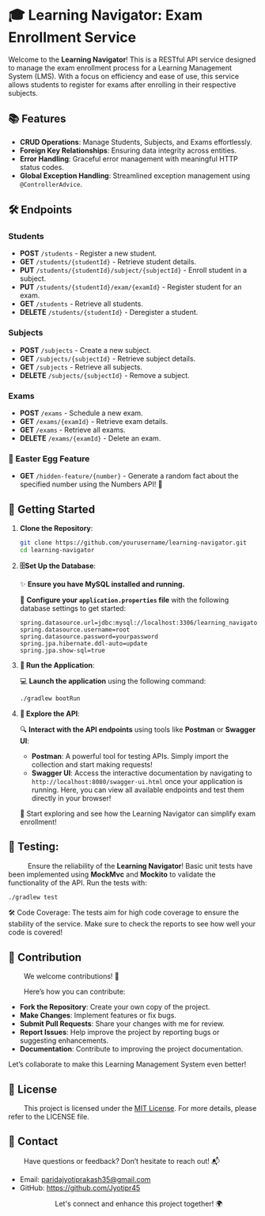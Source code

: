 # 🎓 Learning Navigator: Exam Enrollment Service

Welcome to the **Learning Navigator**! This is a RESTful API service designed to manage the exam enrollment process for a Learning Management System (LMS). With a focus on efficiency and ease of use, this service allows students to register for exams after enrolling in their respective subjects.

## 📚 Features

- **CRUD Operations**: Manage Students, Subjects, and Exams effortlessly.
- **Foreign Key Relationships**: Ensuring data integrity across entities.
- **Error Handling**: Graceful error management with meaningful HTTP status codes.
- **Global Exception Handling**: Streamlined exception management using `@ControllerAdvice`.

## 🛠️ Endpoints

### Students

- **POST** `/students` - Register a new student.
- **GET** `/students/{studentId}` - Retrieve student details.
- **PUT** `/students/{studentId}/subject/{subjectId}` - Enroll student in a subject.
- **PUT** `/students/{studentId}/exam/{examId}` - Register student for an exam.
- **GET** `/students` - Retrieve all students.
- **DELETE** `/students/{studentId}` - Deregister a student.

### Subjects

- **POST** `/subjects` - Create a new subject.
- **GET** `/subjects/{subjectId}` - Retrieve subject details.
- **GET** `/subjects` - Retrieve all subjects.
- **DELETE** `/subjects/{subjectId}` - Remove a subject.

### Exams

- **POST** `/exams` - Schedule a new exam.
- **GET** `/exams/{examId}` - Retrieve exam details.
- **GET** `/exams` - Retrieve all exams.
- **DELETE** `/exams/{examId}` - Delete an exam.

### 🤫 Easter Egg Feature

- **GET** `/hidden-feature/{number}` - Generate a random fact about the specified number using the Numbers API! 🤩

## 🚀 Getting Started

1. **Clone the Repository**:

   ```bash
   git clone https://github.com/yourusername/learning-navigator.git
   cd learning-navigator  
   ``` 

2. **🗄️Set Up the Database**:

   ✨ **Ensure you have MySQL installed and running.**

   🔧 **Configure your `application.properties` file** with the following database settings to get started:

    ```properties
    spring.datasource.url=jdbc:mysql://localhost:3306/learning_navigator
    spring.datasource.username=root
    spring.datasource.password=yourpassword
    spring.jpa.hibernate.ddl-auto=update
    spring.jpa.show-sql=true
    ```

3. **🚀 Run the Application**:

    💻 **Launch the application** using the following command:

    ```bash
    ./gradlew bootRun
    ```

4. **🧪 Explore the API**:


    🔍 **Interact with the API endpoints** using tools like **Postman** or **Swagger UI**:

    - **Postman**: A powerful tool for testing APIs. Simply import the collection and start making requests!
    - **Swagger UI**: Access the interactive documentation by navigating to `http://localhost:8080/swagger-ui.html` once your application is running. Here, you can view all available endpoints and test them directly in your browser!

    🚀 Start exploring and see how the Learning Navigator can simplify exam enrollment!  

## 🧪 Testing:

&nbsp;&nbsp;&nbsp;&nbsp;&nbsp;&nbsp;&nbsp;&nbsp;&nbsp;&nbsp;Ensure the reliability of the **Learning Navigator**! Basic unit tests have been implemented using **MockMvc** and **Mockito** to validate the functionality of the API. Run the tests with:

```bash
./gradlew test
```
🛠️ Code Coverage: The tests aim for high code coverage to ensure the stability of the service. Make sure to check the reports to see how well your code is covered!

## 🌟 Contribution

&nbsp;&nbsp;&nbsp;&nbsp;&nbsp;&nbsp;&nbsp;&nbsp;We welcome contributions! 🤝

&nbsp;&nbsp;&nbsp;&nbsp;&nbsp;&nbsp;&nbsp;&nbsp;Here’s how you can contribute:

- **Fork the Repository**: Create your own copy of the project.
- **Make Changes**: Implement features or fix bugs.
- **Submit Pull Requests**: Share your changes with me for review.
- **Report Issues**: Help improve the project by reporting bugs or suggesting enhancements.
- **Documentation**: Contribute to improving the project documentation.

Let’s collaborate to make this Learning Management System even better!


## 📜 License

&nbsp;&nbsp;&nbsp;&nbsp;&nbsp;&nbsp;&nbsp;&nbsp;This project is licensed under the [MIT License](https://opensource.org/licenses/MIT). For more details, please refer to the LICENSE file.



## 📧 Contact

&nbsp;&nbsp;&nbsp;&nbsp;&nbsp;&nbsp;&nbsp;&nbsp;Have questions or feedback? Don’t hesitate to reach out! 📬

- Email: paridajyotiprakash35@gmail.com
- GitHub: https://github.com/Jyotipr45

&nbsp;&nbsp;&nbsp;&nbsp;&nbsp;&nbsp;&nbsp;&nbsp;&nbsp;&nbsp;&nbsp;&nbsp;&nbsp;&nbsp;&nbsp;&nbsp;&nbsp;&nbsp;&nbsp;&nbsp;&nbsp;&nbsp;&nbsp;&nbsp;Let's connect and enhance this project together! 🌍


    
